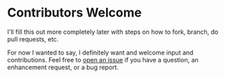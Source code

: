 # Contributors Welcome

I'll fill this out more completely later with steps on how to fork, branch, do pull requests, etc.

For now I wanted to say, I definitely want and welcome input and contributions. Feel free to [open 
an issue](https://github.com/W7PEA/BlinkyTapeTutorials/issues) if you have a question, an enhancement request, or a bug report.
